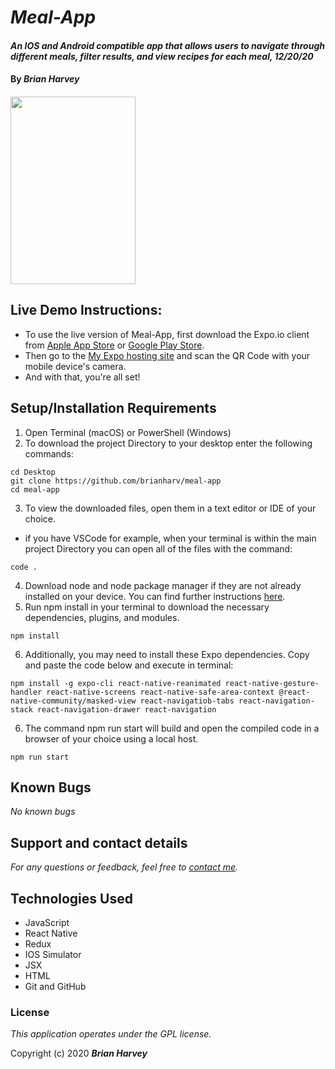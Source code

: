 
# _Meal-App_

#### _An IOS and Android compatible app that allows users to navigate through different meals, filter results, and view recipes for each meal, 12/20/20_

#### By _**Brian Harvey**_


####
<img src="./assets/meal-app-demo-2.gif" width="200" height="300">

## Live Demo Instructions:
* To use the live version of Meal-App, first download the Expo.io client from [Apple App Store](https://apps.apple.com/us/app/expo-client/id982107779) or [Google Play Store](https://play.google.com/store/apps/details?id=host.exp.exponent&hl=en_US&gl=US).
* Then go to the [My Expo hosting site](https://expo.io/@brianharv/projects/meals-app) and scan the QR Code with your mobile device's camera.
* And with that, you're all set!

## Setup/Installation Requirements
1. Open Terminal (macOS) or PowerShell (Windows)
2. To download the project Directory to your desktop enter the following commands:
```
cd Desktop
git clone https://github.com/brianharv/meal-app
cd meal-app
```
3. To view the downloaded files, open them in a text editor or IDE of your choice.
* if you have VSCode for example, when your terminal is within the main project Directory you can open all of the files with the command:
```
code .
```
4. Download node and node package manager if they are not already installed on your device. You can find further instructions [here](https://www.learnhowtoprogram.com/intermediate-javascript/getting-started-with-javascript-8d3b52cf-3755-481d-80c5-46f1d3a8ffeb/installing-node-js-14f2721a-61e0-44b3-af1f-73f17348c8f4).
5. Run npm install in your terminal to download the necessary dependencies, plugins, and modules.
```
npm install
```
6. Additionally, you may need to install these Expo dependencies. Copy and paste the code below and execute in terminal: 
```
npm install -g expo-cli react-native-reanimated react-native-gesture-handler react-native-screens react-native-safe-area-context @react-native-community/masked-view react-navigatiob-tabs react-navigation-stack react-navigation-drawer react-navigation
```
6. The command npm run start will build and open the compiled code in a browser of your choice using a local host.
```
npm run start
```

## Known Bugs

_No known bugs_

## Support and contact details

_For any questions or feedback, feel free to [contact me](mailto:brian.harv3y@gmail.com)._

## Technologies Used

* JavaScript
* React Native
* Redux
* IOS Simulator
* JSX
* HTML
* Git and GitHub

### License

*_This application operates under the GPL license._*

Copyright (c) 2020 **_Brian Harvey_**
